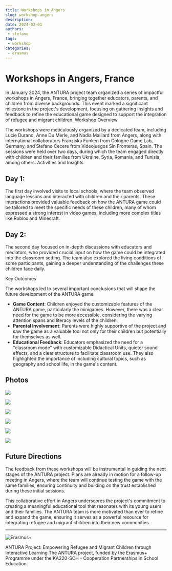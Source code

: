 ```yaml
---
title: Workshops in Angers
slug: workshop-angers
description: 
date: 2024-02-01
authors: 
 - stefano
tags:
 - workshop
categories:
 - erasmus
---
```


# Workshops in Angers, France

In January 2024, the ANTURA project team organized a series of impactful workshops in Angers, France, bringing together educators, parents, and children from diverse backgrounds. This event marked a significant milestone in the project's development, focusing on gathering insights and feedback to refine the educational game designed to support the integration of refugee and migrant children.
Workshop Overview

The workshops were meticulously organized by a dedicated team, including Lucie Durand, Anne Du Merle, and Nadia Maillard from Angers, along with international collaborators Franziska Funken from Cologne Game Lab, Germany, and Stefano Cecere from Videojuegos Sin Fronteras, Spain. The sessions were held over two days, during which the team engaged directly with children and their families from Ukraine, Syria, Romania, and Tunisia, among others.
Activities and Insights

## Day 1:
The first day involved visits to local schools, where the team observed language lessons and interacted with children and their parents. These interactions provided valuable feedback on how the ANTURA game could be tailored to meet the specific needs of these children, many of whom expressed a strong interest in video games, including more complex titles like Roblox and Minecraft.

## Day 2:
The second day focused on in-depth discussions with educators and mediators, who provided crucial input on how the game could be integrated into the classroom setting. The team also explored the living conditions of some participants, gaining a deeper understanding of the challenges these children face daily.

Key Outcomes

The workshops led to several important conclusions that will shape the future development of the ANTURA game:

- **Game Content**: Children enjoyed the customizable features of the ANTURA game, particularly the minigames. However, there was a clear need for the game to be more accessible, considering the varying attention spans and literacy levels of the children.
- **Parental Involvement**: Parents were highly supportive of the project and saw the game as a valuable tool not only for their children but potentially for themselves as well.
- **Educational Feedback**: Educators emphasized the need for a "classroom mode" with customizable Didactical Units, quieter sound effects, and a clear structure to facilitate classroom use. They also highlighted the importance of including cultural topics, such as geography and school life, in the game's content.

## Photos

[![](https://blogger.googleusercontent.com/img/b/R29vZ2xl/AVvXsEjILoiOL52EA1pPzHJ5yxheVOmoDuG8gpiQpWMPlhBpJJaczJqmvlGp-tlZNG9EMqF6aH1bTkCchHAG5MyLPwKGxxSNDaq66NyLw1QAuTkhcc1_9OnFWCEmkBn8DGNCxUxet-wFaaY85qRbXXeI92Tabx6gQVPUS16lTh8C6eXMZ5rmW43nzOxU6rdosOs/s320/IMG_2739%20Large.jpeg)](https://blogger.googleusercontent.com/img/b/R29vZ2xl/AVvXsEjILoiOL52EA1pPzHJ5yxheVOmoDuG8gpiQpWMPlhBpJJaczJqmvlGp-tlZNG9EMqF6aH1bTkCchHAG5MyLPwKGxxSNDaq66NyLw1QAuTkhcc1_9OnFWCEmkBn8DGNCxUxet-wFaaY85qRbXXeI92Tabx6gQVPUS16lTh8C6eXMZ5rmW43nzOxU6rdosOs/s1280/IMG_2739%20Large.jpeg)

  

[![](https://blogger.googleusercontent.com/img/b/R29vZ2xl/AVvXsEhxwQp90cj0saaZLrYEKoa8y5cx30J-V4_BUT7Tk2ynBWt_lM9cm1OLinaefybKLzxbAKUVoa6VNQstEeUunWxnbgyy-XQZYTypUcQGmY79xJtr6M-kETqxE8952cJNtC_w9rVSlZpUg6UiOagTzzblbGlAmNc_Pvdtp6AvJB_EoekOJuBCdAQJYL7kC88/s320/IMG_2738%20Large.jpeg)](https://blogger.googleusercontent.com/img/b/R29vZ2xl/AVvXsEhxwQp90cj0saaZLrYEKoa8y5cx30J-V4_BUT7Tk2ynBWt_lM9cm1OLinaefybKLzxbAKUVoa6VNQstEeUunWxnbgyy-XQZYTypUcQGmY79xJtr6M-kETqxE8952cJNtC_w9rVSlZpUg6UiOagTzzblbGlAmNc_Pvdtp6AvJB_EoekOJuBCdAQJYL7kC88/s1280/IMG_2738%20Large.jpeg)

  

[![](https://blogger.googleusercontent.com/img/b/R29vZ2xl/AVvXsEh5-pW0ApNs5fcs7HjyGVFD7FFaFkSHnunTmnbsWYaKvdcUpCj50cQYFqX7Q081vky7e4ZpWHBBGAFJtZriz8dgwBVRb_vkYfuQ1-I0PrbrCwCsO-raSesvfTCYmmWRv_FdbfG-XPX9p0ebI5k6gBbT1heFMXmBo1wEARQCNcBTRyjlq6mpGPx0BK2QVg4/s320/IMG_2734%20Large.jpeg)](https://blogger.googleusercontent.com/img/b/R29vZ2xl/AVvXsEh5-pW0ApNs5fcs7HjyGVFD7FFaFkSHnunTmnbsWYaKvdcUpCj50cQYFqX7Q081vky7e4ZpWHBBGAFJtZriz8dgwBVRb_vkYfuQ1-I0PrbrCwCsO-raSesvfTCYmmWRv_FdbfG-XPX9p0ebI5k6gBbT1heFMXmBo1wEARQCNcBTRyjlq6mpGPx0BK2QVg4/s1280/IMG_2734%20Large.jpeg)

  

[![](https://blogger.googleusercontent.com/img/b/R29vZ2xl/AVvXsEgzOUGrPP68_zLkd1wwpEhHHmZh35ACD8LuoC1TbzhsB42FfWBF-dyayXizkmnDqDYb9jttGPZu3zuoVkCour4CU8502_zClt3FQmJd1NEU563M9SNbwW0jYqjPTRPXhLjS_Qv39KzkiUpijeCf0Ijv-533S2iFKKyoz4kfmN19k9QvfbQ_nKWXPHlNmjI/s320/IMG_2710%20Large.jpeg)](https://blogger.googleusercontent.com/img/b/R29vZ2xl/AVvXsEgzOUGrPP68_zLkd1wwpEhHHmZh35ACD8LuoC1TbzhsB42FfWBF-dyayXizkmnDqDYb9jttGPZu3zuoVkCour4CU8502_zClt3FQmJd1NEU563M9SNbwW0jYqjPTRPXhLjS_Qv39KzkiUpijeCf0Ijv-533S2iFKKyoz4kfmN19k9QvfbQ_nKWXPHlNmjI/s1280/IMG_2710%20Large.jpeg)

  

[![](https://blogger.googleusercontent.com/img/b/R29vZ2xl/AVvXsEhI16V2fdn_sTS2p22ty7g1hZ1yyWTrAETG06ImSIbQbGxHFMCrGlOf_ZoXtOVujUDedwH4tJ68eIWhowa1yO18C8IdIis-wRtQc2Yfja8eafLHZB-SNVyjbBfXwQgygk4lHwJUcjVZiwwlcpujZnxaTt8nP7RNfCO1YEUF9bG4vDblospKDpXuqh6L-c4/s320/IMG_2706%20Large.jpeg)](https://blogger.googleusercontent.com/img/b/R29vZ2xl/AVvXsEhI16V2fdn_sTS2p22ty7g1hZ1yyWTrAETG06ImSIbQbGxHFMCrGlOf_ZoXtOVujUDedwH4tJ68eIWhowa1yO18C8IdIis-wRtQc2Yfja8eafLHZB-SNVyjbBfXwQgygk4lHwJUcjVZiwwlcpujZnxaTt8nP7RNfCO1YEUF9bG4vDblospKDpXuqh6L-c4/s1280/IMG_2706%20Large.jpeg)

  

[![](https://blogger.googleusercontent.com/img/b/R29vZ2xl/AVvXsEhVMFwiAhDYmMLha5HQgcyHWZIHJLlHX41t_qGjeD2vtUXwtbKmEyJu6I6IxnVWIltmt5YmHDV4dpi2QDe0sFOYn9c20GikFnaqI0GBpfPPf01uHkPAOokNtP1iA3izNSdieN7OUVzT5ZNdlSqf6ocielou4G9SWN57arIY20L6FHVB1KBh08hc4rWeSQQ/s320/IMG_2660.jpeg%20(1).JPG)](https://blogger.googleusercontent.com/img/b/R29vZ2xl/AVvXsEhVMFwiAhDYmMLha5HQgcyHWZIHJLlHX41t_qGjeD2vtUXwtbKmEyJu6I6IxnVWIltmt5YmHDV4dpi2QDe0sFOYn9c20GikFnaqI0GBpfPPf01uHkPAOokNtP1iA3izNSdieN7OUVzT5ZNdlSqf6ocielou4G9SWN57arIY20L6FHVB1KBh08hc4rWeSQQ/s1024/IMG_2660.jpeg%20(1).JPG)

## Future Directions

The feedback from these workshops will be instrumental in guiding the next stages of the ANTURA project. Plans are already in motion for a follow-up meeting in Angers, where the team will continue testing the game with the same families, ensuring continuity and building on the trust established during these initial sessions.

This collaborative effort in Angers underscores the project's commitment to creating a meaningful educational tool that resonates with its young users and their families. The ANTURA team is more motivated than ever to refine and expand the game, ensuring it serves as a powerful resource for integrating refugee and migrant children into their new communities.

---

![Erasmus+](../../../assets/img/blog/Co-fundedbytheEU.webp)

ANTURA Project: Empowering Refugee and Migrant Children through Interactive Learning The ANTURA project, funded by the Erasmus+ Programme under the KA220-SCH - Cooperation Partnerships in School Education.

